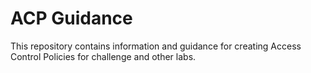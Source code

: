# ACP Guidance
This repository contains information and guidance for creating Access Control Policies for challenge and other labs. 
